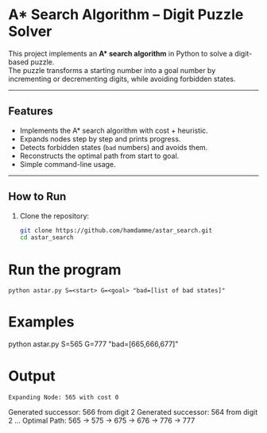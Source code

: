 # A* Search Algorithm – Digit Puzzle Solver

This project implements an **A\* search algorithm** in Python to solve a digit-based puzzle.  
The puzzle transforms a starting number into a goal number by incrementing or decrementing digits, while avoiding forbidden states.

---

## Features
- Implements the A* search algorithm with cost + heuristic.
- Expands nodes step by step and prints progress.
- Detects forbidden states (`bad` numbers) and avoids them.
- Reconstructs the optimal path from start to goal.
- Simple command-line usage.

---

## How to Run

1. Clone the repository:
   ```bash
   git clone https://github.com/hamdamme/astar_search.git
   cd astar_search

# Run the program
    python astar.py S=<start> G=<goal> "bad=[list of bad states]"

# Examples
   python astar.py S=565 G=777 "bad=[665,666,677]"
 # Output 
    Expanding Node: 565 with cost 0
  Generated successor: 566 from digit 2
  Generated successor: 564 from digit 2
  ...
Optimal Path: 565 -> 575 -> 675 -> 676 -> 776 -> 777